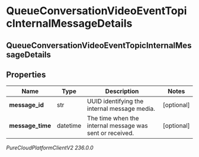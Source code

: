 # QueueConversationVideoEventTopicInternalMessageDetails

## QueueConversationVideoEventTopicInternalMessageDetails

## Properties

|Name | Type | Description | Notes|
|------------ | ------------- | ------------- | -------------|
| **message_id** | str | UUID identifying the internal message media. | [optional] |
| **message_time** | datetime | The time when the internal message was sent or received. | [optional] |



_PureCloudPlatformClientV2 236.0.0_
